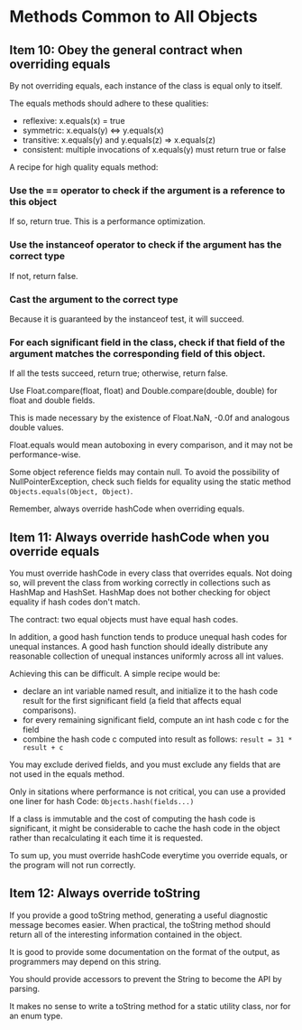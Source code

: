 # Methods Common to All Objects

## Item 10: Obey the general contract when overriding equals

By not overriding equals, each instance of the class is equal only to itself.

The equals methods should adhere to these qualities:

- reflexive: x.equals(x) = true
- symmetric: x.equals(y) <=> y.equals(x)
- transitive: x.equals(y) and y.equals(z) => x.equals(z)
- consistent: multiple invocations of x.equals(y) must return true or false

A recipe for high quality equals method:

###  Use the == operator to check if the argument is a reference to this object

If so, return true. This is a performance optimization.

### Use the instanceof operator to check if the argument has the correct type

If not, return false.

### Cast the argument to the correct type

Because it is guaranteed by the instanceof test, it will succeed.

### For each significant field in the class, check if that field of the argument matches the corresponding field of this object.

If all the tests succeed, return true; otherwise, return false.

Use Float.compare(float, float) and Double.compare(double, double) for float and double fields.

This is made necessary by the existence of Float.NaN, -0.0f and analogous double values.

Float.equals would mean autoboxing in every comparison, and it may not be performance-wise.

Some object reference fields may contain null. To avoid the possibility of NullPointerException, check such
fields for equality using the static method `Objects.equals(Object, Object)`.

Remember, always override hashCode when overriding equals.

## Item 11: Always override hashCode when you override equals

You must override hashCode in every class that overrides equals. Not doing so, will prevent the class
from working correctly in collections such as HashMap and HashSet.
HashMap does not bother checking for object equality if hash codes don't match.

The contract: two equal objects must have equal hash codes.

In addition, a good hash function tends to produce unequal hash codes for unequal instances.
A good hash function should ideally distribute any reasonable collection of unequal 
instances uniformly across all int values.

Achieving this can be difficult. A simple recipe would be:

- declare an int variable named result, and initialize it to  the hash code result
for the first significant field (a field that affects equal comparisons).
- for every remaining significant field, compute an int hash code c for the field
- combine the hash code c computed into result as follows: `result = 31 * result + c`

You may exclude derived fields, and you must exclude any fields that are not used in the equals method.

Only in sitations where performance is not critical, you can use a provided 
one liner for hash Code: `Objects.hash(fields...)`

If a class is immutable and the cost of computing the hash code is significant, it might be considerable
to cache the hash code in the object rather than recalculating it each time it is requested.

To sum up, you must override hashCode everytime you override equals, or the program will not run correctly.

## Item 12: Always override toString

If you provide a good toString method, generating a useful diagnostic message becomes easier.
When practical, the toString method should return all of the interesting information
contained in the object.

It is good to provide some documentation on the format of the output, as programmers may depend on this string.

You should provide accessors to prevent the String to become the API by parsing.

It makes no sense to write a toString method for a static utility class, nor for an enum type.
